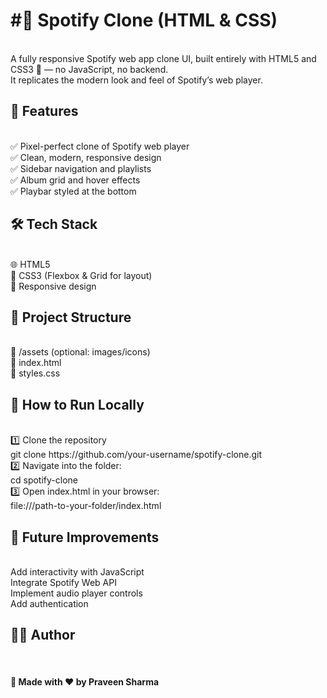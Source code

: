 <h1>#🎵 Spotify Clone (HTML & CSS)</h1>
<br>
A fully responsive Spotify web app clone UI, built entirely with HTML5 and CSS3 🎨 — no JavaScript, no backend.
<br>
It replicates the modern look and feel of Spotify’s web player.
<br>


<h2>🚀 Features</h2><br>
✅ Pixel-perfect clone of Spotify web player<br>
✅ Clean, modern, responsive design<br>
✅ Sidebar navigation and playlists<br>
✅ Album grid and hover effects<br>
✅ Playbar styled at the bottom<br>

<h2>🛠️ Tech Stack</h2> <br>
🌐 HTML5<br>
🎨 CSS3 (Flexbox & Grid for layout)<br>
📱 Responsive design<br>

<h2>📂 Project Structure</h2><br>
📁 /assets (optional: images/icons)
<br>📄 index.html
<br>📄 styles.css

<br>
<h2>📜 How to Run Locally</h2>
<br>1️⃣ Clone the repository
<br>git clone https://github.com/your-username/spotify-clone.git<br>
2️⃣ Navigate into the folder:<br>
cd spotify-clone<br>
3️⃣ Open index.html in your browser:<br>
file:///path-to-your-folder/index.html<br>

<h2>🌟 Future Improvements</h2> <br>
Add interactivity with JavaScript<br>
Integrate Spotify Web API<br>
Implement audio player controls
<br>Add authentication
<br>

<h2>🧑‍💻 Author</h2>
<br>
<h4>👋 Made with ❤️ by Praveen Sharma</h4>
